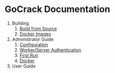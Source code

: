 # GoCrack Documentation

1. Building
    1. [Build from Source](building.md)
    1. [Docker Images](../docker/README.md)
1. Administrator Guide
    1. [Configuration](administrator/config.md)
    1. [Worker/Server Authentication](administrator/worker_authentication.md)
    1. [First Run](administrator/first_run.md)
    1. [Docker](administrator/docker.md)
1. User Guide
